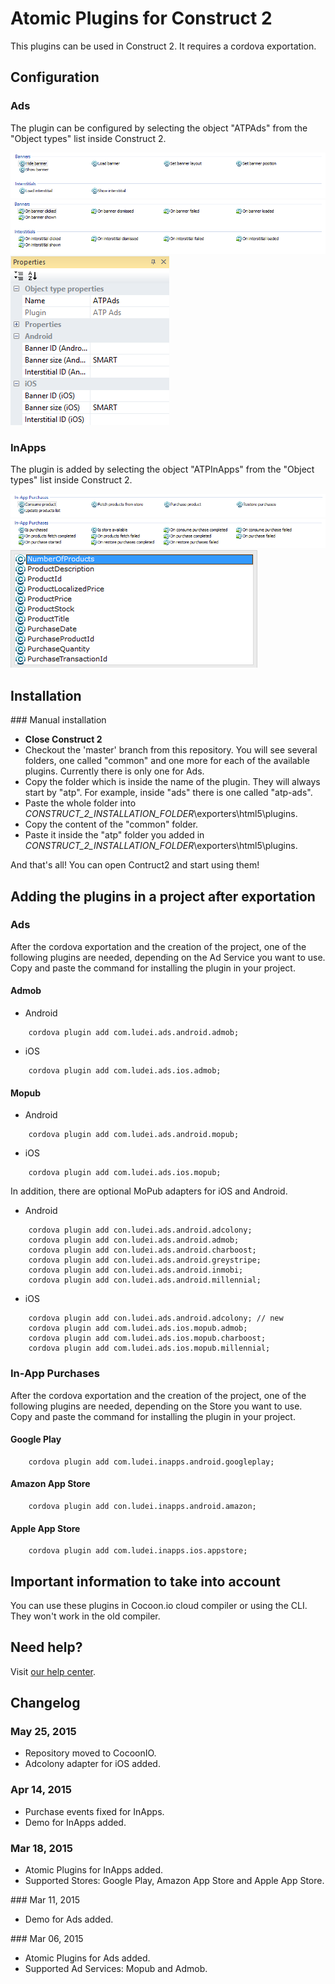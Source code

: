 Atomic Plugins for Construct 2
==================

This plugins can be used in Construct 2. It requires a cordova exportation. 

## Configuration

### Ads

The plugin can be configured by selecting the object "ATPAds" from the "Object types" list inside Construct 2.

![Ads actions](images/ads-actions.png)
![Ads events](images/ads-events.png)
![Ads config](images/ads-config.png)

### InApps

The plugin is added by selecting the object "ATPInApps" from the "Object types" list inside Construct 2.

![InApps actions](images/inapps-actions.png)
![InApps events](images/inapps-events.png)
![InApps expressions](images/inapps-expressions.png)

## Installation

### Manual installation

* **Close Construct 2**
* Checkout the 'master' branch from this repository. You will see several folders, one called "common" and one more for each of the available plugins. Currently there is only one for Ads. 
* Copy the folder which is inside the name of the plugin. They will always start by "atp". For example, inside "ads" there is one called "atp-ads". 
* Paste the whole folder into *_CONSTRUCT_2_INSTALLATION_FOLDER_*\exporters\html5\plugins.
* Copy the content of the "common" folder. 
* Paste it inside the "atp" folder you added in *_CONSTRUCT_2_INSTALLATION_FOLDER_*\exporters\html5\plugins.

And that's all! You can open Contruct2 and start using them! 

## Adding the plugins in a project after exportation 

### Ads 

After the cordova exportation and the creation of the project, one of the following plugins are needed, depending on the Ad Service you want to use. Copy and paste the command for installing the plugin in your project. 

#### Admob 

* Android
```
	cordova plugin add com.ludei.ads.android.admob;
```
* iOS
```
	cordova plugin add com.ludei.ads.ios.admob; 
```
#### Mopub
* Android
```
	cordova plugin add com.ludei.ads.android.mopub;
```
* iOS
```
	cordova plugin add com.ludei.ads.ios.mopub;
```
In addition, there are optional MoPub adapters for iOS and Android.

* Android
```
	cordova plugin add con.ludei.ads.android.adcolony;
	cordova plugin add con.ludei.ads.android.admob;
	cordova plugin add con.ludei.ads.android.charboost;
	cordova plugin add con.ludei.ads.android.greystripe;
	cordova plugin add con.ludei.ads.android.inmobi;
	cordova plugin add con.ludei.ads.android.millennial;
```
* iOS 
```
	cordova plugin add con.ludei.ads.android.adcolony; // new 
	cordova plugin add com.ludei.ads.ios.mopub.admob;
	cordova plugin add com.ludei.ads.ios.mopub.charboost;
	cordova plugin add com.ludei.ads.ios.mopub.millennial;
```

### In-App Purchases

After the cordova exportation and the creation of the project, one of the following plugins are needed, depending on the Store you want to use. Copy and paste the command for installing the plugin in your project. 

#### Google Play 
```
	cordova plugin add com.ludei.inapps.android.googleplay;
```
#### Amazon App Store 
```
	cordova plugin add con.ludei.inapps.android.amazon;
```
#### Apple App Store
```
	cordova plugin add com.ludei.inapps.ios.appstore;
```
## Important information to take into account 

You can use these plugins in Cocoon.io cloud compiler or using the CLI. They won't work in the old compiler. 

## Need help?

Visit [our help center](https://support.ludei.com).

## Changelog

### May 25, 2015
* Repository moved to CocoonIO.
* Adcolony adapter for iOS added. 

### Apr 14, 2015
* Purchase events fixed for InApps.
* Demo for InApps added. 

### Mar 18, 2015
* Atomic Plugins for InApps added. 
* Supported Stores: Google Play, Amazon App Store and Apple App Store.

### Mar 11, 2015
* Demo for Ads added. 

### Mar 06, 2015
* Atomic Plugins for Ads added. 
* Supported Ad Services: Mopub and Admob. 

